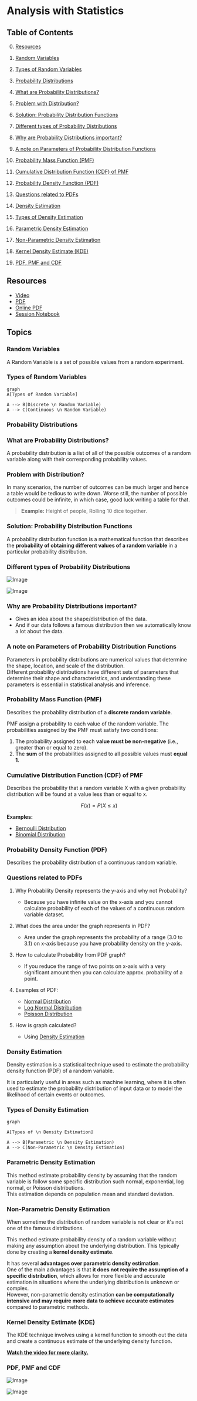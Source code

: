 # Analysis with Statistics

## Table of Contents

0. [Resources](#resources)

1. [Random Variables](#random-variables)

2. [Types of Random Variables](#types-of-random-variables)

3. [Probability Distributions](#probability-distributions)

4. [What are Probability Distributions?](#what-are-probability-distributions?)

5. [Problem with Distribution?](#problem-with-distribution?)

6. [Solution: Probability Distribution Functions](#solution:-probability-distribution-functions)

7. [Different types of Probability Distributions](#different-types-of-probability-distributions)

8. [Why are Probability Distributions important?](#why-are-probability-distributions-important?)

9. [A note on Parameters of Probability Distribution Functions](#a-note-on-parameters-of-probability-distribution-functions)

10. [Probability Mass Function (PMF)](#probability-mass-function-pmf)

11. [Cumulative Distribution Function (CDF) of PMF](#cumulative-distribution-function-cdf-of-pmf)

12. [Probability Density Function (PDF)](#probability-density-function-pdf)

13. [Questions related to PDFs](#questions-related-to-pdfs)

14. [Density Estimation](#density-estimation)

15. [Types of Density Estimation](#types-of-density-estimation)

16. [Parametric Density Estimation](#parametric-density-estimation)

17. [Non-Parametric Density Estimation](#non-parametric-density-estimation)

18. [Kernel Density Estimate (KDE)](#kernel-density-estimate-kde)

19. [PDF, PMF and CDF](#pdf-pmf-and-cdf)

## Resources

- [Video](https://www.youtube.com/watch?v=C_QAURbgBqY&list=PLKnIA16_RmvbYFaaeLY28cWeqV-3vADST&index=4)
- [PDF](./docs/PDF.pdf)
- [Online PDF](https://drive.google.com/file/d/1FQ65CTmMLK-PYZ6NT9txGcGmJHobtNYl/view)
- [Session Notebook](https://colab.research.google.com/drive/1N_T0_w5vpT1k1Z4pSf4IMhAxYT1nRKLU?usp=sharing)

## Topics

### Random Variables

A Random Variable is a set of possible values from a random experiment.

### Types of Random Variables

```mermaid
graph
A[Types of Random Variable]

A --> B(Discrete \n Random Variable)
A --> C(Continuous \n Random Variable)
```

### Probability Distributions

### What are Probability Distributions?

A probability distribution is a list of all of the possible outcomes of a random variable along with their corresponding probability values.

### Problem with Distribution?

In many scenarios, the number of outcomes can be much larger and hence a table would be tedious to write down. Worse still, the number of possible outcomes could be infinite, in which case, good luck writing a table for that.

> **Example:** Height of people, Rolling 10 dice together.

### Solution: Probability Distribution Functions

A probability distribution function is a mathematical function that describes the **probability of obtaining different values of a random variable** in a particular probability distribution.

### Different types of Probability Distributions

![Image](https://miro.medium.com/v2/resize:fit:962/1*DmPUIjvecL7KllOamoFSDw.png)

![Image](https://tinyheero.github.io/assets/prob-distr/overview-prob-distr.png)

### Why are Probability Distributions important?

- Gives an idea about the shape/distribution of the data.
- And if our data follows a famous distribution then we automatically know a lot about the data.

### A note on Parameters of Probability Distribution Functions

Parameters in probability distributions are numerical values that determine the shape, location, and scale of the distribution.  
Different probability distributions have different sets of parameters that determine their shape and characteristics, and understanding these parameters is essential in statistical analysis and inference.

### Probability Mass Function (PMF)

Describes the probability distribution of a **discrete random variable**.

PMF assign a probability to each value of the random variable. The probabilities assigned by the PMF must satisfy two conditions:

1. The probability assigned to each **value must be non-negative** (i.e., greater than or equal to zero).
2. The **sum** of the probabilities assigned to all possible values must **equal 1**.

### Cumulative Distribution Function (CDF) of PMF

Describes the probability that a random variable X with a given probability distribution will be found at a value less than or equal to x.

$$ F(x) = P(X \le x) $$

**Examples:**

- [Bernoulli Distribution](https://en.wikipedia.org/wiki/Bernoulli_distribution)
- [Binomial Distribution](https://en.wikipedia.org/wiki/Binomial_distribution)

### Probability Density Function (PDF)

Describes the probability distribution of a continuous random variable.

### Questions related to PDFs

1. Why Probability Density represents the y-axis and why not Probability?

   - Because you have infinite value on the x-axis and you cannot calculate probability of each of the values of a continuous random variable dataset.

2. What does the area under the graph represents in PDF?

   - Area under the graph represents the probability of a range (3.0 to 3.1) on x-axis because you have probability density on the y-axis.

3. How to calculate Probability from PDF graph?

   - If you reduce the range of two points on x-axis with a very significant amount then you can calculate approx. probability of a point.

4. Examples of PDF:

   - [Normal Distribution](https://en.wikipedia.org/wiki/Normal_distribution)
   - [Log Normal Distribution](https://en.wikipedia.org/wiki/Log-normal_distribution)
   - [Poisson Distribution](https://en.wikipedia.org/wiki/Poisson_distribution)

5. How is graph calculated?

   - Using [Density Estimation](#density-estimation)

### Density Estimation

Density estimation is a statistical technique used to estimate the probability density function (PDF) of a random variable.

It is particularly useful in areas such as machine learning, where it is often used to estimate the probability distribution of input data or to model the likelihood of certain events or outcomes.

### Types of Density Estimation

```mermaid
graph

A[Types of \n Density Estimation]

A --> B(Parametric \n Density Estimation)
A --> C(Non-Parametric \n Density Estimation)
```

### Parametric Density Estimation

This method estimate probability density by assuming that the random variable is follow some specific distribution such normal, exponential, log normal, or Poisson distributions.  
This estimation depends on population mean and standard deviation.

### Non-Parametric Density Estimation

When sometime the distribution of random variable is not clear or it's not one of the famous distributions.

This method estimate probability density of a random variable without making any assumption about the underlying distribution. This typically done by creating a **kernel density estimate**.

It has several **advantages over parametric density estimation**.  
One of the main advantages is that **it does not require the assumption of a specific distribution**, which allows for more flexible and accurate estimation in situations where the underlying distribution is unknown or complex.  
However, non-parametric density estimation **can be computationally intensive and may require more data to achieve accurate estimates** compared to parametric methods.

### Kernel Density Estimate (KDE)

The KDE technique involves using a kernel function to smooth out the data and create a continuous estimate of the underlying density function.

[**Watch the video for more clarity.**](https://www.youtube.com/watch?v=C_QAURbgBqY&list=PLKnIA16_RmvbYFaaeLY28cWeqV-3vADST&index=4)

### PDF, PMF and CDF

![Image](https://miro.medium.com/v2/resize:fit:1400/format:webp/1*ktIttLCFRAqdUlLE180v9g.png)

![Image](https://pbs.twimg.com/media/Eme8kJJXUAMWJid.png)

